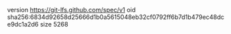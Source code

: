 version https://git-lfs.github.com/spec/v1
oid sha256:6834d92658d25666d1b0a5615048eb32cf0792ff6b7d1b479ec48dce9dc1a2d6
size 5268
